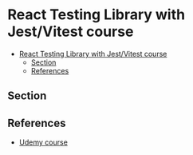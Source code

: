 # React Testing Library with Jest/Vitest course

- [React Testing Library with Jest/Vitest course](#react-testing-library-with-jestvitest-course)
  - [Section](#section)
  - [References](#references)

## Section

## References

- [Udemy course](https://www.udemy.com/course/react-testing-library/)
